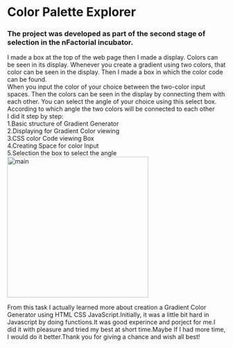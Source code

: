 <h1>Color Palette Explorer</h1>
<h3>The project was developed as part of the second stage of selection in the nFactorial incubator.<br></h3>
   I made a box at the top of the web page then I made a display. Colors can be seen in its display. Whenever you create a gradient using two colors, that color can be seen in the display. Then I made a box in which the color code can be found.<br>
   When you input the color of your choice between the two-color input spaces. Then the colors can be seen in the display by connecting them with each other. You can select the angle of your choice using this select box. According to which angle the two colors will be connected to each other<br>
   I did it step by step:<br>
1.Basic structure of Gradient Generator<br>
2.Displaying for Gradient Color viewing<br>
3.CSS color Code viewing Box<br>
4.Creating Space for color Input<br>
5.Selection the box to select the angle<br>
<img width="325" alt="main" src="https://github.com/Bibolat2005/nFactorial-Incubator/assets/122878046/5fd381fa-0c2c-4735-aade-9427778c7e82">

From this task I actually learned more about creation a Gradient Color Generator using HTML CSS JavaScript.Initially, it was a little bit hard in Javascript by doing functions.It was good experince and porject for me.I did it with pleasure and tried my best at short time.Maybe If I had more time, I would do it better.Thank you for giving a chance and wish all best!
